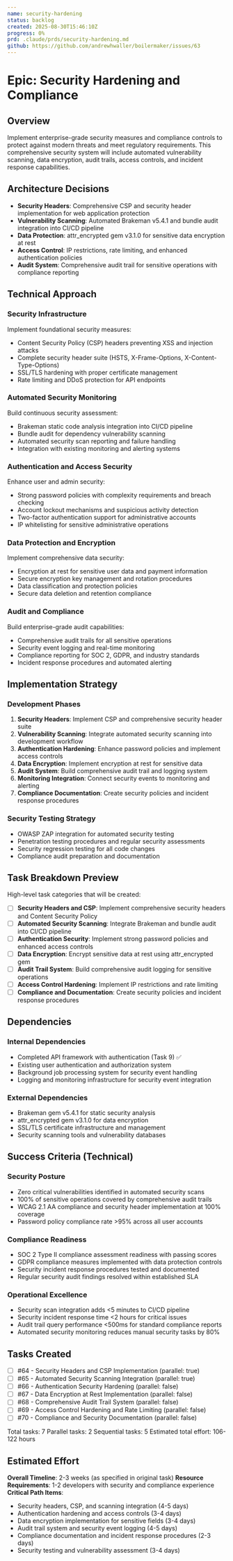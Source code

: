 ```yaml
---
name: security-hardening
status: backlog
created: 2025-08-30T15:46:10Z
progress: 0%
prd: .claude/prds/security-hardening.md
github: https://github.com/andrewhwaller/boilermaker/issues/63
---
```


# Epic: Security Hardening and Compliance

## Overview

Implement enterprise-grade security measures and compliance controls to protect against modern threats and meet regulatory requirements. This comprehensive security system will include automated vulnerability scanning, data encryption, audit trails, access controls, and incident response capabilities.

## Architecture Decisions

- **Security Headers**: Comprehensive CSP and security header implementation for web application protection
- **Vulnerability Scanning**: Automated Brakeman v5.4.1 and bundle audit integration into CI/CD pipeline
- **Data Protection**: attr_encrypted gem v3.1.0 for sensitive data encryption at rest
- **Access Control**: IP restrictions, rate limiting, and enhanced authentication policies
- **Audit System**: Comprehensive audit trail for sensitive operations with compliance reporting

## Technical Approach

### Security Infrastructure
Implement foundational security measures:
- Content Security Policy (CSP) headers preventing XSS and injection attacks
- Complete security header suite (HSTS, X-Frame-Options, X-Content-Type-Options)
- SSL/TLS hardening with proper certificate management
- Rate limiting and DDoS protection for API endpoints

### Automated Security Monitoring
Build continuous security assessment:
- Brakeman static code analysis integration into CI/CD pipeline
- Bundle audit for dependency vulnerability scanning
- Automated security scan reporting and failure handling
- Integration with existing monitoring and alerting systems

### Authentication and Access Security
Enhance user and admin security:
- Strong password policies with complexity requirements and breach checking
- Account lockout mechanisms and suspicious activity detection
- Two-factor authentication support for administrative accounts
- IP whitelisting for sensitive administrative operations

### Data Protection and Encryption
Implement comprehensive data security:
- Encryption at rest for sensitive user data and payment information
- Secure encryption key management and rotation procedures
- Data classification and protection policies
- Secure data deletion and retention compliance

### Audit and Compliance
Build enterprise-grade audit capabilities:
- Comprehensive audit trails for all sensitive operations
- Security event logging and real-time monitoring
- Compliance reporting for SOC 2, GDPR, and industry standards
- Incident response procedures and automated alerting

## Implementation Strategy

### Development Phases
1. **Security Headers**: Implement CSP and comprehensive security header suite
2. **Vulnerability Scanning**: Integrate automated security scanning into development workflow
3. **Authentication Hardening**: Enhance password policies and implement access controls
4. **Data Encryption**: Implement encryption at rest for sensitive data
5. **Audit System**: Build comprehensive audit trail and logging system
6. **Monitoring Integration**: Connect security events to monitoring and alerting
7. **Compliance Documentation**: Create security policies and incident response procedures

### Security Testing Strategy
- OWASP ZAP integration for automated security testing
- Penetration testing procedures and regular security assessments
- Security regression testing for all code changes
- Compliance audit preparation and documentation

## Task Breakdown Preview

High-level task categories that will be created:
- [ ] **Security Headers and CSP**: Implement comprehensive security headers and Content Security Policy
- [ ] **Automated Security Scanning**: Integrate Brakeman and bundle audit into CI/CD pipeline
- [ ] **Authentication Security**: Implement strong password policies and enhanced access controls
- [ ] **Data Encryption**: Encrypt sensitive data at rest using attr_encrypted gem
- [ ] **Audit Trail System**: Build comprehensive audit logging for sensitive operations
- [ ] **Access Control Hardening**: Implement IP restrictions and rate limiting
- [ ] **Compliance and Documentation**: Create security policies and incident response procedures

## Dependencies

### Internal Dependencies
- Completed API framework with authentication (Task 9) ✅
- Existing user authentication and authorization system
- Background job processing system for security event handling
- Logging and monitoring infrastructure for security event integration

### External Dependencies
- Brakeman gem v5.4.1 for static security analysis
- attr_encrypted gem v3.1.0 for data encryption
- SSL/TLS certificate infrastructure and management
- Security scanning tools and vulnerability databases

## Success Criteria (Technical)

### Security Posture
- Zero critical vulnerabilities identified in automated security scans
- 100% of sensitive operations covered by comprehensive audit trails
- WCAG 2.1 AA compliance and security header implementation at 100% coverage
- Password policy compliance rate >95% across all user accounts

### Compliance Readiness
- SOC 2 Type II compliance assessment readiness with passing scores
- GDPR compliance measures implemented with data protection controls
- Security incident response procedures tested and documented
- Regular security audit findings resolved within established SLA

### Operational Excellence
- Security scan integration adds <5 minutes to CI/CD pipeline
- Security incident response time <2 hours for critical issues
- Audit trail query performance <500ms for standard compliance reports
- Automated security monitoring reduces manual security tasks by 80%

## Tasks Created
- [ ] #64 - Security Headers and CSP Implementation (parallel: true)
- [ ] #65 - Automated Security Scanning Integration (parallel: true)
- [ ] #66 - Authentication Security Hardening (parallel: false)
- [ ] #67 - Data Encryption at Rest Implementation (parallel: false)
- [ ] #68 - Comprehensive Audit Trail System (parallel: false)
- [ ] #69 - Access Control Hardening and Rate Limiting (parallel: false)
- [ ] #70 - Compliance and Security Documentation (parallel: false)

Total tasks: 7
Parallel tasks: 2
Sequential tasks: 5
Estimated total effort: 106-122 hours

## Estimated Effort

**Overall Timeline**: 2-3 weeks (as specified in original task)
**Resource Requirements**: 1-2 developers with security and compliance experience
**Critical Path Items**:
- Security headers, CSP, and scanning integration (4-5 days)
- Authentication hardening and access controls (3-4 days)
- Data encryption implementation for sensitive fields (3-4 days)
- Audit trail system and security event logging (4-5 days)
- Compliance documentation and incident response procedures (2-3 days)
- Security testing and vulnerability assessment (3-4 days)